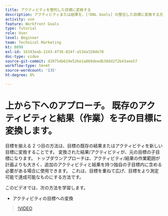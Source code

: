 ```yaml
---
title: アクティビティを整列した目標に変換する
description: アクティビティまたは結果を、[!DNL Gools] の整合した目標に変換する方法を説明します。
activity: use
feature: Workfront Goals
type: Tutorial
role: User
level: Beginner
team: Technical Marketing
kt: 8898
exl-id: 16343eab-1243-4f36-824f-a53da328de78
doc-type: video
source-git-commit: d39754b619e526e1a869deedb38dd2f2b43aee57
workflow-type: tm+mt
source-wordcount: '135'
ht-degree: 0%

---
```


# 上から下へのアプローチ。 既存のアクティビティと結果（作業）を子の目標に変換します。

目標を揃える 2 つ目の方法は、目標の既存の結果またはアクティビティを新しい目標に変換することです。 変換された結果/アクティビティが、元の目標の子目標になります。 トップダウンアプローチは、アクティビティ/結果の作業範囲が計画よりも大きく、追加のアクティビティと結果を持つ独自の子目標内に含める必要がある場合に使用できます。 これは、目標を重ねて広げ、目標をより測定可能で達成可能なものにする方法です。

このビデオでは、次の方法を学習します。

* アクティビティの目標への変換

>[!VIDEO](https://video.tv.adobe.com/v/335192/?quality=12)
